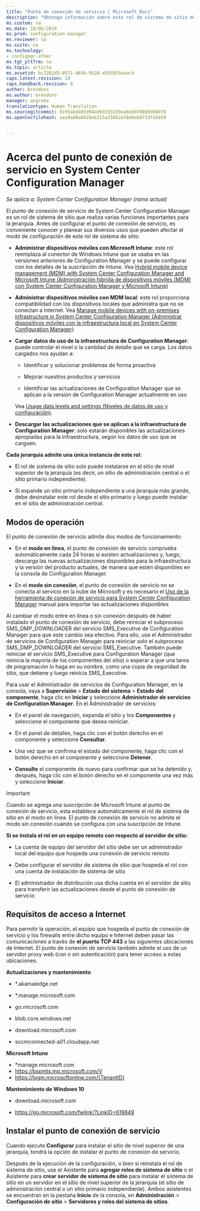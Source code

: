 ```yaml
---
title: "Punto de conexión de servicio | Microsoft Docs"
description: "Obtenga información sobre este rol de sistema de sitio de Configuration Manager y comprenda y planee sus diversos usos."
ms.custom: na
ms.date: 10/06/2016
ms.prod: configuration-manager
ms.reviewer: na
ms.suite: na
ms.technology:
- configmgr-other
ms.tgt_pltfrm: na
ms.topic: article
ms.assetid: bc2282d5-0571-465b-9528-a555855eaacd
caps.latest.revision: 18
caps.handback.revision: 0
author: Brenduns
ms.author: brenduns
manager: angrobe
translationtype: Human Translation
ms.sourcegitcommit: 8195abd403d94a96d193289ea6e6bf8880d06078
ms.openlocfilehash: aaa9a80a8429ab315a25862a78d6eb8733fd2e89


---
```

# <a name="about-the-service-connection-point-in-system-center-configuration-manager"></a>Acerca del punto de conexión de servicio en System Center Configuration Manager

*Se aplica a: System Center Configuration Manager (rama actual)*

El punto de conexión de servicio de System Center Configuration Manager es un rol de sistema de sitio que realiza varias funciones importantes para la jerarquía. Antes de configurar el punto de conexión de servicio, es conveniente conocer y planear sus diversos usos que pueden afectar el modo de configuración de este rol de sistema de sitio:  

-   **Administrar dispositivos móviles con Microsoft Intune**: este rol reemplaza al conector de Windows Intune que se usaba en las versiones anteriores de Configuration Manager y se puede configurar con los detalles de la suscripción de Intune. Vea [Hybrid mobile device management (MDM) with System Center Configuration Manager and Microsoft Intune (Administración híbrida de dispositivos móviles (MDM) con System Center Configuration Manager y Microsoft Intune)](../../../../mdm/understand/hybrid-mobile-device-management.md)  

-   **Administrar dispositivos móviles con MDM local**: este rol proporciona compatibilidad con los dispositivos locales que administra que no se conectan a Internet. Vea [Manage mobile devices with on-premises infrastructure in System Center Configuration Manager (Administrar dispositivos móviles con la infraestructura local en System Center Configuration Manager)](../../../../mdm/understand/manage-mobile-devices-with-on-premises-infrastructure.md)  

-   **Cargar datos de uso de la infraestructura de Configuration Manager**: puede controlar el nivel o la cantidad de detalle que se carga. Los datos cargados nos ayudan a:  

    -   Identificar y solucionar problemas de forma proactiva  

    -   Mejorar nuestros productos y servicios  

    -   Identificar las actualizaciones de Configuration Manager que se aplican a la versión de Configuration Manager actualmente en uso  

     Vea [Usage data levels and settings (Niveles de datos de uso y configuración)](../../../../core/servers/deploy/install/setup-reference.md#bkmk_usage).  

-   **Descargar las actualizaciones que se aplican a la infraestructura de Configuration Manager**: solo estarán disponibles las actualizaciones apropiadas para la infraestructura, según los datos de uso que se carguen.  

 **Cada jerarquía admite una única instancia de este rol:**  

-   El rol de sistema de sitio solo puede instalarse en el sitio de nivel superior de la jerarquía (es decir, un sitio de administración central o el sitio primario independiente).  

-   Si expande un sitio primario independiente a una jerarquía más grande, debe desinstalar este rol desde el sitio primario y luego puede instalar en el sitio de administración central.  

##  <a name="a-namebkmkmodesa-modes-of-operation"></a><a name="bkmk_modes"></a> Modos de operación  
 El punto de conexión de servicio admite dos modos de funcionamiento:  

-   En el **modo en línea**, el punto de conexión de servicio comprueba automáticamente cada 24 horas si existen actualizaciones y, luego, descarga las nuevas actualizaciones disponibles para la infraestructura y la versión del producto actuales, de manera que estén disponibles en la consola de Configuration Manager.  

-   En el **modo sin conexión**, el punto de conexión de servicio no se conecta al servicio en la nube de Microsoft y es necesario el [Uso de la herramienta de conexión de servicio para System Center Configuration Manager](../../../../core/servers/manage/use-the-service-connection-tool.md) manual para importar las actualizaciones disponibles  

Al cambiar el modo entre en línea o sin conexión después de haber instalado el punto de conexión de servicio, debe reiniciar el subproceso SMS_DMP_DOWNLOADER del servicio SMS_Executive de Configuration Manager para que este cambio sea efectivo.  Para ello, use el Administrador de servicios de Configuration Manager para reiniciar solo el subproceso SMS_DMP_DOWNLOADER del servicio SMS_Executive.  También puede reiniciar el servicio SMS_Executive para Configuration Manager (que reinicia la mayoría de los componentes del sitio) o esperar a que una tarea de programación lo haga en su nombre, como una copia de seguridad de sitio, que detiene y luego reinicia SMS_Executive.  

Para usar el Administrador de servicios de Configuration Manager, en la consola, vaya a **Supervisión** > **Estado del sistema** > **Estado del componente**, haga clic en **Iniciar** y seleccione **Administrador de servicios de Configuration Manager**.  En el Administrador de servicios:  

-   En el panel de navegación, expanda el sitio y los **Componentes** y seleccione el componente que desea reiniciar.  

-   En el panel de detalles, haga clic con el botón derecho en el componente y seleccione **Consultar**.  

-   Una vez que se confirma el estado del componente, haga clic con el botón derecho en el componente y seleccione **Detener**.  

-   **Consulte** el componente de nuevo para confirmar que se ha detenido y, después, haga clic con el botón derecho en el componente una vez más y seleccione **Iniciar**.  

> [!IMPORTANT]  
>  Cuando se agrega una suscripción de Microsoft Intune al punto de conexión de servicio, esta establece automáticamente el rol de sistema de sitio en el modo en línea. El punto de conexión de servicio no admite el modo sin conexión cuando se configura con una suscripción de Intune.  

**Si se instala el rol en un equipo remoto con respecto al servidor de sitio:**  

-   La cuenta de equipo del servidor del sitio debe ser un administrador local del equipo que hospeda una conexión de servicio remoto

-   Debe configurar el servidor de sistema de sitio que hospeda el rol con una cuenta de instalación de sistema de sitio  

-   El administrador de distribución usa dicha cuenta en el servidor de sitio para transferir las actualizaciones desde el punto de conexión de servicio

##  <a name="a-namebkmkurlsa-internet-access-requirements"></a><a name="bkmk_urls"></a> Requisitos de acceso a Internet  
Para permitir la operación, el equipo que hospeda el punto de conexión de servicio y los firewalls entre dicho equipo e Internet deben pasar las comunicaciones a través de **el puerto TCP 443** a las siguientes ubicaciones de Internet. El punto de conexión de servicio también admite el uso de un servidor proxy web (con o sin autenticación) para tener acceso a estas ubicaciones.  

**Actualizaciones y mantenimiento**  

-   *.akamaiedge.net  

-   *.manage.microsoft.com

-   go.microsoft.com

-   blob.core.windows.net  

-   download.microsoft.com  

-   sccmconnected-a01.cloudapp.net  

**Microsoft Intune**  

-   *manage.microsoft.com  
-   https://bspmts.mp.microsoft.com/V
-   https://login.microsoftonline.com/{TenantID}


**Mantenimiento de Windows 10**  

-   download.microsoft.com  

-   https://go.microsoft.com/fwlink/?LinkID=619849  

## <a name="install-the-service-connection-point"></a>Instalar el punto de conexión de servicio
Cuando ejecute **Configurar** para instalar el sitio de nivel superior de una jerarquía, tendrá la opción de instalar el punto de conexión de servicio.

Después de la ejecución de la configuración, o bien si reinstala el rol de sistema de sitio, use el Asistente para **agregar roles de sistema de sitio** o el Asistente para **crear servidor de sistema de sitio** para instalar el sistema de sitio en un servidor en el sitio de nivel superior de la jerarquía (el sitio de administración central o un sitio primario independiente).  Ambos asistentes se encuentran en la pestaña **Inicio** de la consola, en **Administración** > **Configuración de sitio** > **Servidores y roles del sistema de sitios**.



<!--HONumber=Dec16_HO3-->


